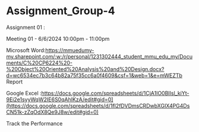 # Assignment_Group-4


Assignment 01 :

Meeting 01 - 6/6/2024 10:00pm - 11:00pm

Microsoft Word:https://mmuedumy-my.sharepoint.com/:w:/r/personal/1231302444_student_mmu_edu_my/Documents/C%20CP6224%20-%20Object%20Oriented%20Analysis%20and%20Design.docx?d=wc6534ec7b3c64b82a75f35cc6a0f4609&csf=1&web=1&e=mWEZTb
Report

Google Excel :https://docs.google.com/spreadsheets/d/1CjA1IO0BlIsl_kiYt-9Ei2e1syyWqW2IE6S0qAhIKzA/edit#gid=0](https://docs.google.com/spreadsheets/d/1fI2fDVDmsCRDwbXGIX4PG4DsCN51k-zZqOdX8Qe9J8w/edit#gid=0)

Track the Performance

